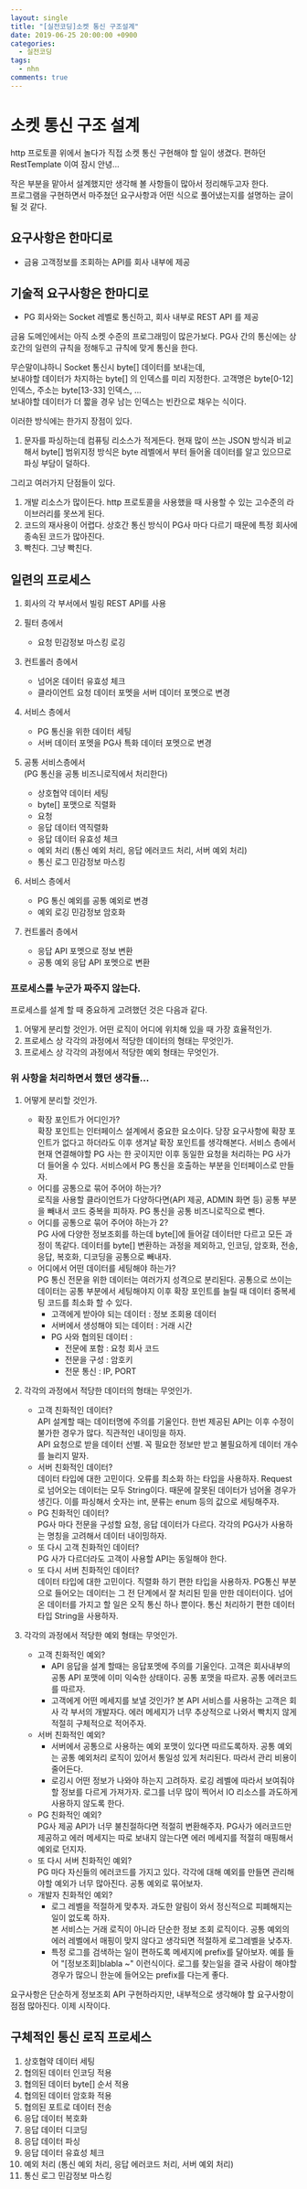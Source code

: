 ```yaml
---
layout: single
title: "[실전코딩]소켓 통신 구조설계"
date: 2019-06-25 20:00:00 +0900
categories:
  - 실전코딩
tags:
  - nhn
comments: true
---
```


# 소켓 통신 구조 설계
http 프로토콜 위에서 놀다가 직접 소켓 통신 구현해야 할 일이 생겼다.
편하던 RestTemplate 이여 잠시 안녕... 

작은 부분을 맡아서 설계했지만 생각해 볼 사항들이 많아서 정리해두고자 한다.  
프로그램을 구현하면서 마주쳤던 요구사항과 어떤 식으로 풀어냈는지를 설명하는 글이 될 것 같다.

## 요구사항은 한마디로
- 금융 고객정보를 조회하는 API를 회사 내부에 제공

## 기술적 요구사항은 한마디로
- PG 회사와는 Socket 레벨로 통신하고, 회사 내부로 REST API 를 제공

금융 도메인에서는 아직 소켓 수준의 프로그래밍이 많은가보다. 
PG사 간의 통신에는 상호간의 일련의 규칙을 정해두고 규칙에 맞게 통신을 한다.  

무슨말이냐하니 Socket 통신시 byte[] 데이터를 보내는데,  
보내야할 데이터가 차지하는 byte[] 의 인덱스를 미리 지정한다.
고객명은 byte[0-12] 인덱스, 주소는 byte[13-33] 인덱스, ...  
보내야할 데이터가 더 짧을 경우 남는 인덱스는 빈칸으로 채우는 식이다.

이러한 방식에는 한가지 장점이 있다.
 1. 문자를 파싱하는데 컴퓨팅 리소스가 적게든다. 현재 많이 쓰는 JSON 방식과 비교해서 
 byte[] 범위지정 방식은 byte 레벨에서 부터 들어올 데이터를 알고 있으므로 파싱 부담이 덜하다.
 
 그리고 여러가지 단점들이 있다.
 1. 개발 리소스가 많이든다. http 프로토콜을 사용했을 때 사용할 수 있는 고수준의 라이브러리를 못쓰게 된다.
 1. 코드의 재사용이 어렵다. 상호간 통신 방식이 PG사 마다 다르기 때문에 특정 회사에 종속된 코드가 많아진다.
 1. 빡친다. 그냥 빡친다.
 
## 일련의 프로세스
1. 회사의 각 부서에서 빌링 REST API를 사용

1. 필터 층에서
   * 요청 민감정보 마스킹 로깅

1. 컨트롤러 층에서
   * 넘어온 데이터 유효성 체크
   * 클라이언트 요청 데이터 포멧을 서버 데이터 포멧으로 변경

1. 서비스 층에서 
   * PG 통신을 위한 데이터 세팅
   * 서버 데이터 포멧을 PG사 특화 데이터 포멧으로 변경
  
1. 공통 서비스층에서  
   (PG 통신을 공통 비즈니로직에서 처리한다)
   * 상호협약 데이터 세팅
   * byte[] 포맷으로 직렬화
   * 요청
   * 응답 데이터 역직렬화
   * 응답 데이터 유효성 체크
   * 예외 처리 (통신 예외 처리, 응답 에러코드 처리, 서버 예외 처리)
   * 통신 로그 민감정보 마스킹
  
1. 서비스 층에서
   * PG 통신 예외를 공통 예외로 변경
   * 예외 로깅 민감정보 암호화
  
1. 컨트롤러 층에서
   * 응답 API 포멧으로 정보 변환
   * 공통 예외 응답 API 포멧으로 변환

### 프로세스를 누군가 짜주지 않는다.
프로세스를 설계 할 때 중요하게 고려했던 것은 다음과 같다.
1. 어떻게 분리할 것인가. 어떤 로직이 어디에 위치해 있을 때 가장 효율적인가.
1. 프로세스 상 각각의 과정에서 적당한 데이터의 형태는 무엇인가.
1. 프로세스 상 각각의 과정에서 적당한 예외 형태는 무엇인가.

### 위 사항을 처리하면서 했던 생각들...
1. 어떻게 분리할 것인가.
   - 확장 포인트가 어디인가?  
     확장 포인트는 인터페이스 설계에서 중요한 요소이다. 당장 요구사항에 확장 포인트가 없다고 하더라도 이후 생겨날 확장 포인트를 생각해본다.
     서비스 층에서 현재 연결해야할 PG 사는 한 곳이지만 이후 동일한 요청을 처리하는 PG 사가 더 들어올 수 있다.
     서비스에서 PG 통신을 호출하는 부분을 인터페이스로 만들자.
   - 어디를 공통으로 묶어 주어야 하는가?  
     로직을 사용할 클라이언트가 다양하다면(API 제공, ADMIN 화면 등) 공통 부분을 빼내서 코드 중복을 피하자. 
     PG 통신을 공통 비즈니로직으로 뺀다.
   - 어디를 공통으로 묶어 주어야 하는가 2?  
     PG 사에 다양한 정보조회를 하는데 byte[]에 들어갈 데이터만 다르고 모든 과정이 똑같다.
     데이터를 byte[] 변환하는 과정을 제외하고, 인코딩, 암호화, 전송, 응답, 복호화, 디코딩을 공통으로 빼내자.
   - 어디에서 어떤 데이터를 세팅해야 하는가?  
     PG 통신 전문을 위한 데이터는 여러가지 성격으로 분리된다. 공통으로 쓰이는 데이터는 공통 부분에서 세팅해야지
     이후 확장 포인트를 늘릴 때 데이터 중복세팅 코드를 최소화 할 수 있다.
     * 고객에게 받아야 되는 데이터 : 정보 조회용 데이터
     * 서버에서 생성해야 되는 데이터 : 거래 시간
     * PG 사와 협의된 데이터 :  
       + 전문에 포함 : 요청 회사 코드
       + 전문을 구성 : 암호키
       + 전문 통신 : IP, PORT
     
1. 각각의 과정에서 적당한 데이터의 형태는 무엇인가.
   - 고객 친화적인 데이터?  
     API 설계할 때는 데이터명에 주의를 기울인다. 한번 제공된 API는 이후 수정이 불가한 경우가 많다. 직관적인 내이밍을 하자.  
     API 요청으로 받을 데이터 선별. 꼭 필요한 정보만 받고 불필요하게 데이터 개수를 늘리지 말자.
   - 서버 친화적인 데이터?  
     데이터 타입에 대한 고민이다. 오류를 최소화 하는 타입을 사용하자. Request로 넘어오는 데이터는 모두 String이다.
     때문에 잘못된 데이터가 넘어올 경우가 생긴다. 이를 파싱해서 숫자는 int, 분류는 enum 등의 값으로 세팅해주자.
   - PG 친화적인 데이터?  
     PG사 마다 전문을 구성할 요청, 응답 데이터가 다르다. 각각의 PG사가 사용하는 명칭을 고려해서 데이터 내이밍하자.
   - 또 다시 고객 친화적인 데이터?  
     PG 사가 다르더라도 고객이 사용할 API는 동일해야 한다.
   - 또 다시 서버 친화적인 데이터?  
     데이터 타입에 대한 고민이다. 직렬화 하기 편한 타입을 사용하자. PG통신 부분으로 들어오는 데이터는 그 전 단계에서
     잘 처리된 믿을 만한 데이터이다. 넘어온 데이터를 가지고 할 일은 오직 통신 하나 뿐이다. 통신 처리하기 편한 
     데이터 타입 String을 사용하자.
     
1. 각각의 과정에서 적당한 예외 형태는 무엇인가.
   - 고객 친화적인 예외?  
     * API 응답을 설계 할때는 응답포멧에 주의를 기울인다. 고객은 회사내부의 공통 API 포맷에 이미 익숙한 상태이다.
     공통 포맷을 따르자. 공통 에러코드를 따르자.  
     * 고객에게 어떤 메세지를 보낼 것인가? 본 API 서비스를 사용하는 고객은 회사 각 부서의 개발자다.
     에러 메세지가 너무 추상적으로 나와서 빡치지 않게 적절히 구체적으로 적어주자.
   - 서버 친화적인 예외?  
     * 서버에서 공통으로 사용하는 예외 포맷이 있다면 따르도록하자. 공통 예외는 공통 예외처리 로직이 있어서 통일성 있게 처리된다.
     따라서 관리 비용이 줄어든다.  
     * 로깅시 어떤 정보가 나와야 하는지 고려하자. 로깅 레벨에 따라서 보여줘야 할 정보를 다르게 가져가자. 로그를 너무
     많이 찍어서 IO 리소스를 과도하게 사용하지 않도록 한다.  
   - PG 친화적인 예외?  
     PG사 제공 API가 너무 불친절하다면 적절히 변환해주자. PG사가 에러코드만 제공하고 에러 메세지는 따로 보내지 않는다면
     에러 메세지를 적절히 매핑해서 예외로 던지자.
   - 또 다시 서버 친화적인 예외?  
     PG 마다 자신들의 에러코드를 가지고 있다. 각각에 대해 예외를 만들면 관리해야할 예외가 너무 많아진다. 공통 예외로 묶어보자.
   - 개발자 친화적인 예외?  
     * 로그 레벨을 적절하게 맞추자. 과도한 알림이 와서 정신적으로 피폐해지는 일이 없도록 하자.  
     본 서비스는 거래 로직이 아니라 단순한 정보 조회 로직이다. 공통 예외의 에러 레벨에서 매핑이 맞지 않다고 생각되면
     적절하게 로그레벨을 낮추자.
     * 특정 로그를 검색하는 일이 편하도록 메세지에 prefix를 달아보자. 예를 들어 "[정보조회]blabla ~" 이런식이다.
     로그를 찾는일을 결국 사람이 해야할 경우가 많으니 한눈에 들어오는 prefix를 다는게 좋다.
 
요구사항은 단순하게 정보조회 API 구현하라지만, 내부적으로 생각해야 할 요구사항이 점점 많아진다. 이제 시작이다.


## 구체적인 통신 로직 프로세스
1. 상호협약 데이터 세팅
1. 협의된 데이터 인코딩 적용
1. 협의된 데이터 byte[] 순서 적용
1. 협의된 데이터 암호화 적용
1. 협의된 포트로 데이터 전송
1. 응답 데이터 복호화
1. 응답 데이터 디코딩
1. 응답 데이터 파싱
1. 응답 데이터 유효성 체크
1. 예외 처리 (통신 예외 처리, 응답 에러코드 처리, 서버 예외 처리)
1. 통신 로그 민감정보 마스킹